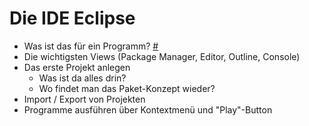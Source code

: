 # Die IDE Eclipse

-   Was ist das für ein Programm? [#](https://de.wikibooks.org/wiki/Java_Standard:_Einrichten_der_Programmierumgebung#Eclipse)
-   Die wichtigsten Views (Package Manager, Editor, Outline, Console)
-   Das erste Projekt anlegen
    -   Was ist da alles drin?
    -   Wo findet man das Paket-Konzept wieder?
-   Import / Export von Projekten
-   Programme ausführen über Kontextmenü und "Play"-Button